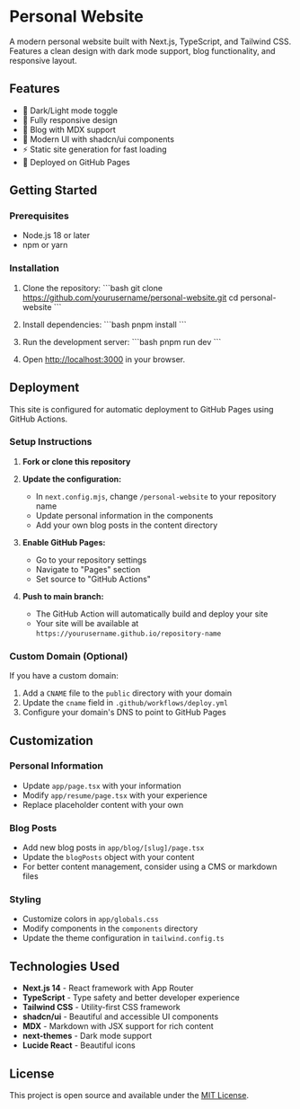 # Personal Website

A modern personal website built with Next.js, TypeScript, and Tailwind CSS. Features a clean design with dark mode support, blog functionality, and responsive layout.

## Features

- 🌙 Dark/Light mode toggle
- 📱 Fully responsive design
- 📝 Blog with MDX support
- 🎨 Modern UI with shadcn/ui components
- ⚡ Static site generation for fast loading
- 🚀 Deployed on GitHub Pages

## Getting Started

### Prerequisites

- Node.js 18 or later
- npm or yarn

### Installation

1. Clone the repository:
\`\`\`bash
git clone https://github.com/yourusername/personal-website.git
cd personal-website
\`\`\`

2. Install dependencies:
\`\`\`bash
pnpm install
\`\`\`

3. Run the development server:
\`\`\`bash
pnpm run dev
\`\`\`

4. Open [http://localhost:3000](http://localhost:3000) in your browser.

## Deployment

This site is configured for automatic deployment to GitHub Pages using GitHub Actions.

### Setup Instructions

1. **Fork or clone this repository**

2. **Update the configuration:**
   - In `next.config.mjs`, change `/personal-website` to your repository name
   - Update personal information in the components
   - Add your own blog posts in the content directory

3. **Enable GitHub Pages:**
   - Go to your repository settings
   - Navigate to "Pages" section
   - Set source to "GitHub Actions"

4. **Push to main branch:**
   - The GitHub Action will automatically build and deploy your site
   - Your site will be available at `https://yourusername.github.io/repository-name`

### Custom Domain (Optional)

If you have a custom domain:

1. Add a `CNAME` file to the `public` directory with your domain
2. Update the `cname` field in `.github/workflows/deploy.yml`
3. Configure your domain's DNS to point to GitHub Pages

## Customization

### Personal Information
- Update `app/page.tsx` with your information
- Modify `app/resume/page.tsx` with your experience
- Replace placeholder content with your own

### Blog Posts
- Add new blog posts in `app/blog/[slug]/page.tsx`
- Update the `blogPosts` object with your content
- For better content management, consider using a CMS or markdown files

### Styling
- Customize colors in `app/globals.css`
- Modify components in the `components` directory
- Update the theme configuration in `tailwind.config.ts`

## Technologies Used

- **Next.js 14** - React framework with App Router
- **TypeScript** - Type safety and better developer experience
- **Tailwind CSS** - Utility-first CSS framework
- **shadcn/ui** - Beautiful and accessible UI components
- **MDX** - Markdown with JSX support for rich content
- **next-themes** - Dark mode support
- **Lucide React** - Beautiful icons

## License

This project is open source and available under the [MIT License](LICENSE).
